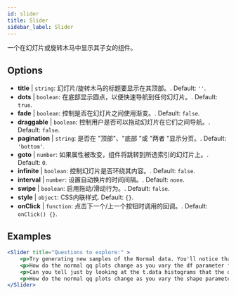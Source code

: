 ```yaml
---
id: slider 
title: Slider
sidebar_label: Slider
---
```


一个在幻灯片或旋转木马中显示其子女的组件。

## Options

* __title__ | `string`: 幻灯片/旋转木马的标题要显示在其顶部。. Default: `''`.
* __dots__ | `boolean`: 在底部显示圆点，以便快速导航到任何幻灯片。. Default: `true`.
* __fade__ | `boolean`: 控制是否在幻灯片之间使用渐变。. Default: `false`.
* __draggable__ | `boolean`: 控制用户是否可以拖动幻灯片在它们之间导航。. Default: `false`.
* __pagination__ | `string`: 是否在 "顶部"、"底部 "或 "两者 "显示分页。. Default: `'bottom'`.
* __goto__ | `number`: 如果属性被改变，组件将跳转到所选索引的幻灯片上。. Default: `0`.
* __infinite__ | `boolean`: 控制幻灯片是否环绕其内容。. Default: `false`.
* __interval__ | `number`: 设置自动换片的时间间隔。. Default: `none`.
* __swipe__ | `boolean`: 启用拖动/滑动行为。. Default: `false`.
* __style__ | `object`: CSS内联样式. Default: `{}`.
* __onClick__ | `function`: 点击下一个/上一个按钮时调用的回调。. Default: `onClick() {}`.


## Examples

```jsx live
<Slider title="Questions to explore:" >
    <p>Try generating new samples of the Normal data. You'll notice that the points don't always lie exactly on the line. This is typical variation. As you generate more random realizations of this plot you'll get better calibrated to the kind of deviation you can expect to see from this large a sample of Normal data.</p>
    <p>How do the normal qq plots change as you vary the df parameter for the t-distributed data?</p>
    <p>Can you tell just by looking at the t.data histograms that the data aren't normally distributed? Is it easier to tell from the QQ plots?</p>
    <p>How do the normal qq plots change as you vary the shape parameter in the gamma-distributed data?</p>
</Slider>
```

